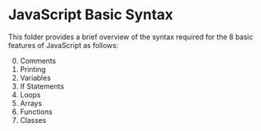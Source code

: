 # JavaScript Basic Syntax

This folder provides a brief overview of the syntax required for the 8 basic features of JavaScript as follows:

0. Comments
1. Printing
2. Variables
3. If Statements
4. Loops
5. Arrays
6. Functions
7. Classes
